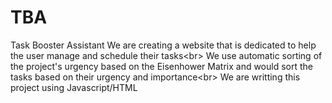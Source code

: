 # TBA
Task Booster Assistant
We are creating a website that is dedicated to help the user manage and schedule their tasks<br\> 
We use automatic sorting of the project's urgency based on the Eisenhower Matrix and would sort the tasks based on their urgency and importance<br\>
We are writting this project using Javascript/HTML<br/> 